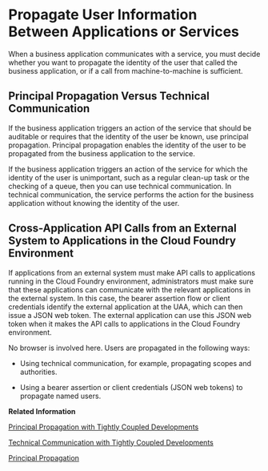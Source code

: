 <!-- loio7daed6d1dcfa4daba09cfb40fbab0b3b -->

# Propagate User Information Between Applications or Services

When a business application communicates with a service, you must decide whether you want to propagate the identity of the user that called the business application, or if a call from machine-to-machine is sufficient.



<a name="loio7daed6d1dcfa4daba09cfb40fbab0b3b__section_jxr_wqw_42b"/>

## Principal Propagation Versus Technical Communication

If the business application triggers an action of the service that should be auditable or requires that the identity of the user be known, use principal propagation. Principal propagation enables the identity of the user to be propagated from the business application to the service.

If the business application triggers an action of the service for which the identity of the user is unimportant, such as a regular clean-up task or the checking of a queue, then you can use technical communication. In technical communication, the service performs the action for the business application without knowing the identity of the user.



<a name="loio7daed6d1dcfa4daba09cfb40fbab0b3b__section_qpl_5fb_x4b"/>

## Cross-Application API Calls from an External System to Applications in the Cloud Foundry Environment

If applications from an external system must make API calls to applications running in the Cloud Foundry environment, administrators must make sure that these applications can communicate with the relevant applications in the external system. In this case, the bearer assertion flow or client credentials identify the external application at the UAA, which can then issue a JSON web token. The external application can use this JSON web token when it makes the API calls to applications in the Cloud Foundry environment.

No browser is involved here. Users are propagated in the following ways:

-   Using technical communication, for example, propagating scopes and authorities.

-   Using a bearer assertion or client credentials \(JSON web tokens\) to propagate named users.


**Related Information**  


[Principal Propagation with Tightly Coupled Developments](principal-propagation-with-tightly-coupled-developments-5ad748d.md "A scenario is tightly coupled when a business application calls a service within the same subaccount in the Cloud Foundry environment. The business application calls the service with principal propagation, meaning information about the current user is carried over with the service call.")

[Technical Communication with Tightly Coupled Developments](technical-communication-with-tightly-coupled-developments-92d8238.md "When a business application and a service are developed for the same subaccount, the two developments are tightly coupled together. The service is designed to be used with this particular application.")

[Principal Propagation](../60-security/principal-propagation-f70fcf1.md "Exchange user ID information between systems or environments in SAP BTP.")


